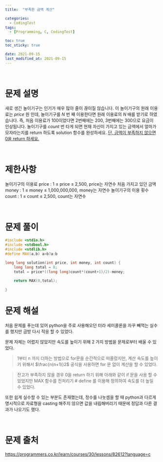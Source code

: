 ```yaml
---
title:  "부족한 금액 계산" 

categories:
  - CodingTest
tags:
  - [Programming, C, CodingTest]

toc: true
toc_sticky: true

date: 2021-09-15
last_modified_at: 2021-09-15
---
```

<br>

# 문제 설명
새로 생긴 놀이기구는 인기가 매우 많아 줄이 끊이질 않습니다. 이 놀이기구의 원래 이용료는 _price_ 원 인데, 놀이기구를 _N_ 번 째 이용한다면 원래 이용료의 _N_ 배를 받기로 하였습니다. 즉, 처음 이용료가 100이었다면 2번째에는 200, 3번째에는 300으로 요금이 인상됩니다.
놀이기구를 _count_ 번 타게 되면 현재 자신이 가지고 있는 금액에서 얼마가 모자라는지를 return 하도록 solution 함수를 완성하세요. <u>단, 금액이 부족하지 않으면 0을 return 하세요.</u>

<br>

# 제한사항
놀이기구의 이용료 price : 1 ≤ price ≤ 2,500, price는 자연수
처음 가지고 있던 금액 money : 1 ≤ money ≤ 1,000,000,000, money는 자연수
놀이기구의 이용 횟수 count : 1 ≤ count ≤ 2,500, count는 자연수

<br>

# 문제 풀이

```cpp
#include <stdio.h>  
#include <stdbool.h>  
#include <stdlib.h>  
#define MAX(a,b) a>b?a:b

long long solution(int price, int money, int count) {  
    long long total = 0;
    total = price*((long long)count*(count+1)/2)-money;
    
    return MAX(0,total);
    
}
```


# 문제 해설
처음 문제를 푸는데 있어 python을 주로 사용해오던 터라 세미콜론을 자꾸 빼먹는 실수를 했지만 금방 다시 적응 할 수 있었다.  

문제 자체는 어렵지 않았지만 속도를 높이기 위해 2 가지 방법을 문제로부터 배울 수 있었다.

> 1부터 n 까지 더하는 방법으로 for문을 순간적으로 떠올렸지만, 계산 속도를 높이기 위해서 $\frac{n(n+1)}2$ 공식을 사용하면 for 문 없이 계산을 할 수 있었다.

> 잔고가 부족하지 않을 경우 0을 return 하기 위해 아래와 같이 if 문을 사용 할 수 있었지만 MAX 함수를 전처리기 # define 를 이용해 정의하여 속도를 더 높일 수 있었다.

또한 쉽게 실수할 수 있는 부분도 존재했는데, 정수를 나눗셈을 할 때 python과 다르게 명시적으로 자료형을 casting 해주지 않으면 값을 내림해버리기 때문에 정답과 다른 결과가 나오기도 했다.


<br>

# 문제 출처
https://programmers.co.kr/learn/courses/30/lessons/82612?language=c